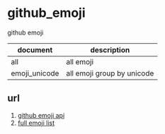 # github_emoji
github emoji


|document|description|
|---|---|
|all|all emoji|
|emoji_unicode|all emoji group by unicode|

## url
1. [github emoji api](https://api.github.com/emojis)
2. [full emoji list](https://unicode.org/emoji/charts/full-emoji-list.html)